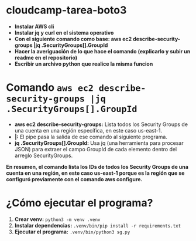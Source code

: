 # cloudcamp-tarea-boto3

- **Instalar AWS cli**
- **Instalar jq y curl en el sistema operativo**
- **Con el siguiente comando como base: aws ec2 describe-security-groups |jq .SecurityGroups[].GroupId**
- **Hacer la averiguación de lo que hace el comando (explicarlo y subir un readme en el repositorio)**
- **Escribir un archivo python que realice la misma funcion**

# Comando `aws ec2 describe-security-groups |jq .SecurityGroups[].GroupId`

- **aws ec2 describe-security-groups:** Lista todos los Security Groups de una cuenta en una región específica, en este caso us-east-1.
- **|:** El pipe pasa la salida de ese comando al siguiente programa.
- **jq .SecurityGroups[].GroupId:** Usa jq (una herramienta para procesar JSON) para extraer el campo GroupId de cada elemento dentro del arreglo SecurityGroups.

**En resumen, el comando lista los IDs de todos los Security Groups de una cuenta en una región, en este caso us-east-1 porque es la región que se configuró previamente con el comando aws configure.**

# ¿Cómo ejecutar el programa?

1. **Crear venv:** `python3 -m venv .venv`
2. **Instalar dependencias:** `.venv/bin/pip install -r requirements.txt`
3. **Ejecutar el programa:** `.venv/bin/python3 sg.py`